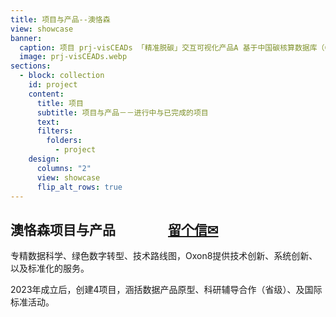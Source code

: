 ```yaml
---
title: 项目与产品--澳恪森
view: showcase
banner:
  caption: 项目 prj-visCEADs 「精准脱碳」交互可视化产品A 基于中国碳核算数据库（CEADs）
  image: prj-visCEADs.webp
sections:
  - block: collection
    id: project
    content:
      title: 项目
      subtitle: 项目与产品－－进行中与已完成的项目
      text: 
      filters:
        folders:
          - project
    design:
      columns: "2"
      view: showcase
      flip_alt_rows: true
---
```

<style>
.article-style a {
  color:darkgreen !important;
  border-bottom: dotted 1px darkolivegreen;
}
.article-style a:hover {
  color:darkgreen !important;
  background-color: yellowgreen;
  border-bottom: solid 2px red;
}
.view-showcase a:hover  {
  color:darkgreen !important;
  background-color: yellowgreen;
  border-bottom: dotted 2px darkolivegreen;
}
.view-showcase {
  background-color: #A9BA9D;
  border:  0px solid #A9BA9D !important;
  border-radius:25px 25px 25px 25px;
  overflow: hidden;
  padding: 12px;
}
.universal-wrapper > h1 {
  display:none;
}
.card-header > div {
   font-size: 2rem !important;
}
.article-title {
   background-color: rgba(255,255,255,.5);
   border:  0px solid #A9A9A9 !important;
   border-radius:25px 25px 25px 25px;
   overflow: hidden;
   font-size: 1.75rem !important;
   padding: 12px;
}
</style>

<div class="card p-2 text-dark bg-light bg-opacity-75 border rounded rounded-6 border-success" >
<div class="card-header p-0 border-success">        

## 澳恪森项目与产品　　　　<a class="btn btn-outline-primary btn-lg col-3 mx-auto" href="mailto:oxon8com@outlook.com">留个信✉</a>

</div>

<div class="card-body text-success  border-success">

专精<i class="ai ai-pubpeer ai-3x fa-shake"></i>数据科学、<i class="fa fa-recycle ai-2x fa-spin"></i>绿色数字转型、<i class="ai ai-ieee ai-2x fa-flip"></i>技术路线图，Oxon8提供<i class="fas fa-cog ai-2x fa-spin"></i>技术创新、<i class="fas fa-lightbulb ai-2x fa-beat-fade"></i>系统创新、以及<i class="fa-solid fa-code ai-2x fa-shake"></i>标准化的服务。

2023年成立后，创建4项目，涵括数据产品原型、科研辅导合作（省级）、及国际标准活动。 

</div>

</div>

